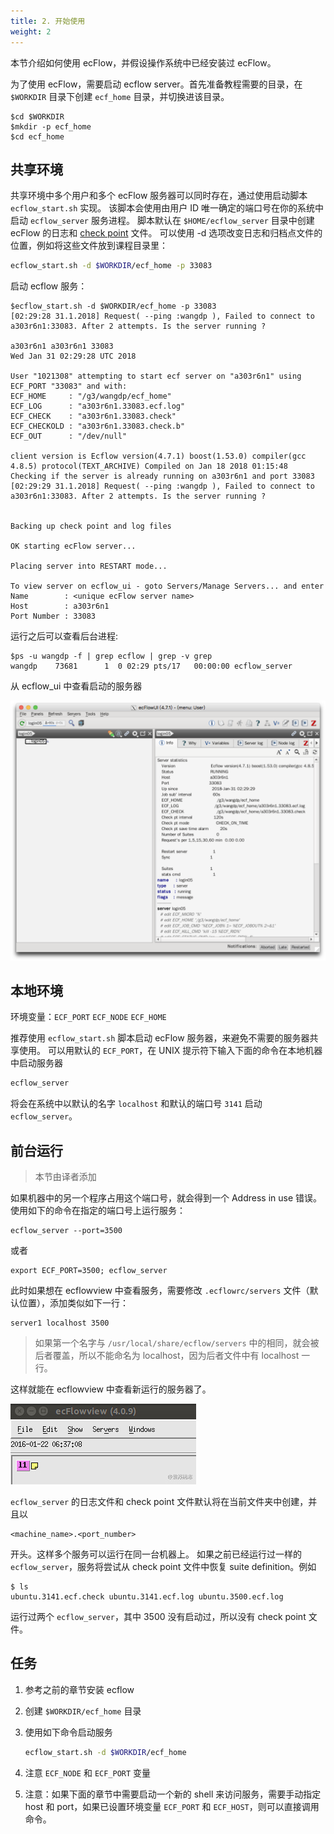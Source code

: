 ```yaml
---
title: 2. 开始使用
weight: 2
---
```


本节介绍如何使用 ecFlow，并假设操作系统中已经安装过 ecFlow。

为了使用 ecFlow，需要启动 ecflow server。首先准备教程需要的目录，在 `$WORKDIR` 目录下创建 `ecf_home` 目录，并切换进该目录。

```
$cd $WORKDIR
$mkdir -p ecf_home
$cd ecf_home
```

## 共享环境

共享环境中多个用户和多个 ecFlow 服务器可以同时存在，通过使用启动脚本 `ecflow_start.sh` 实现。
该脚本会使用由用户 ID 唯一确定的端口号在你的系统中启动 `ecflow_server` 服务进程。
脚本默认在 `$HOME/ecflow_server` 目录中创建 ecFlow 的日志和 [check point](https://software.ecmwf.int/wiki/display/ECFLOW/Glossary#term-check-point) 文件。
可以使用 -d 选项改变日志和归档点文件的位置，例如将这些文件放到课程目录里：

```bash
ecflow_start.sh -d $WORKDIR/ecf_home -p 33083
```

启动 ecflow 服务：

```
$ecflow_start.sh -d $WORKDIR/ecf_home -p 33083
[02:29:28 31.1.2018] Request( --ping :wangdp ), Failed to connect to a303r6n1:33083. After 2 attempts. Is the server running ?

a303r6n1 a303r6n1 33083
Wed Jan 31 02:29:28 UTC 2018

User "1021308" attempting to start ecf server on "a303r6n1" using ECF_PORT "33083" and with:
ECF_HOME     : "/g3/wangdp/ecf_home"
ECF_LOG      : "a303r6n1.33083.ecf.log"
ECF_CHECK    : "a303r6n1.33083.check"
ECF_CHECKOLD : "a303r6n1.33083.check.b"
ECF_OUT      : "/dev/null"

client version is Ecflow version(4.7.1) boost(1.53.0) compiler(gcc 4.8.5) protocol(TEXT_ARCHIVE) Compiled on Jan 18 2018 01:15:48
Checking if the server is already running on a303r6n1 and port 33083
[02:29:29 31.1.2018] Request( --ping :wangdp ), Failed to connect to a303r6n1:33083. After 2 attempts. Is the server running ?


Backing up check point and log files

OK starting ecFlow server...

Placing server into RESTART mode...

To view server on ecflow_ui - goto Servers/Manage Servers... and enter
Name        : <unique ecFlow server name>
Host        : a303r6n1
Port Number : 33083
```

运行之后可以查看后台进程:

```
$ps -u wangdp -f | grep ecflow | grep -v grep
wangdp    73681      1  0 02:29 pts/17   00:00:00 ecflow_server
```
从 ecflow_ui 中查看启动的服务器

![](asset/ecflowui_start.png)

## 本地环境

环境变量：`ECF_PORT` `ECF_NODE` `ECF_HOME`

推荐使用 `ecflow_start.sh` 脚本启动 ecFlow 服务器，来避免不需要的服务器共享使用。
可以用默认的 `ECF_PORT`，在 UNIX 提示符下输入下面的命令在本地机器中启动服务器

```bash
ecflow_server
```

将会在系统中以默认的名字 `localhost` 和默认的端口号 `3141` 启动 `ecflow_server`。

## 前台运行

> 本节由译者添加

如果机器中的另一个程序占用这个端口号，就会得到一个 Address in use 错误。使用如下的命令在指定的端口号上运行服务：

```
ecflow_server --port=3500
```

或者

```
export ECF_PORT=3500; ecflow_server
```

此时如果想在 ecflowview 中查看服务，需要修改 `.ecflowrc/servers` 文件（默认位置），添加类似如下一行：

```
server1 localhost 3500
```

> 如果第一个名字与 `/usr/local/share/ecflow/servers` 中的相同，就会被后者覆盖，所以不能命名为 localhost，因为后者文件中有 localhost 一行。

这样就能在 ecflowview 中查看新运行的服务器了。

![](asset/ecflowview-new-server.jpg)

`ecflow_server` 的日志文件和 check point 文件默认将在当前文件夹中创建，并且以

```
<machine_name>.<port_number>
```

开头。这样多个服务可以运行在同一台机器上。
如果之前已经运行过一样的 `ecflow_server`，服务将尝试从 check point 文件中恢复 suite definition。例如

```text
$ ls
ubuntu.3141.ecf.check ubuntu.3141.ecf.log ubuntu.3500.ecf.log
```

运行过两个 `ecflow_server`，其中 3500 没有启动过，所以没有 check point 文件。

## 任务

1. 参考之前的章节安装 ecflow
2. 创建 `$WORKDIR/ecf_home` 目录
3. 使用如下命令启动服务

    ```bash
    ecflow_start.sh -d $WORKDIR/ecf_home
    ```

4. 注意 `ECF_NODE` 和 `ECF_PORT` 变量
5. 注意：如果下面的章节中需要启动一个新的 shell 来访问服务，需要手动指定 host 和 port，如果已设置环境变量 `ECF_PORT` 和 `ECF_HOST`，则可以直接调用命令。
